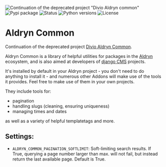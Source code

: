 ![Continuation of the deprecated project "Divio Aldryn common"](https://img.shields.io/badge/Continuation-Divio_Aldryn_Common-blue)
![Pypi package](https://img.shields.io/pypi/v/djangocms-aldryn-common.svg?link=https%3A%2F%2Fpypi.python.org%2Fpypi%2Fdjangocms-aldryn-common)
![Status](https://img.shields.io/pypi/status/djangocms-aldryn-common.svg?link=https%3A%2F%2Fpypi.python.org%2Fpypi%2Fdjangocms-aldryn-common)
![Python versions](https://img.shields.io/pypi/pyversions/djangocms-aldryn-common.svg?link=https%3A%2F%2Fpypi.python.org%2Fpypi%2Fdjangocms-aldryn-common)
![License](https://img.shields.io/pypi/l/djangocms-aldryn-common.svg?link=https%3A%2F%2Fpypi.python.org%2Fpypi%2Fdjangocms-aldryn-common)

# Aldryn Common

Continuation of the deprecated project [Divio Aldryn Common](https://github.com/divio/aldryn-common).

Aldryn Common is a library of helpful utilities for packages in the [Aldryn](http://aldryn.com) ecosystem, and is
also aimed at developers of [django CMS](http://django-cms.org) projects.

It's installed by default in your Aldryn project - you don't need to do anything to install it - and numerous other
Addons will make use of the tools it provides. Feel free to make use of them in your own projects.

They include tools for:

* pagination
* handling slugs (cleaning, ensuring uniqueness)
* managing times and dates

as well as a variety of helpful templatetags and more.

## Settings:

* ``ALDRYN_COMMON_PAGINATION_SOFTLIMIT``: Soft-limiting search results. If True, querying a page number larger than max.
 will not fail, but instead return the last available page. Default is True.
